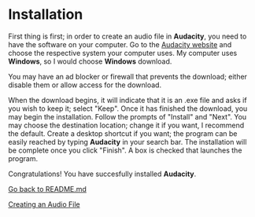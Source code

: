 # Installation

First thing is first; in order to create an audio file in **Audacity**, you need to have the software on your computer. 
Go to the [Audacity website](https://www.audacityteam.org/download/) and choose the respective system your computer uses. 
My computer uses **Windows**, so I would choose **Windows** download.

You may have an ad blocker or firewall that prevents the download; either disable them or allow access for the download.

When the download begins, it will indicate that it is an .exe file and asks if you wish to keep it; select "Keep".
Once it has finished the download, you may begin the installation. Follow the prompts of "Install" and "Next". 
You may choose the destination location; change it if you want, I recommend the default. 
Create a desktop shortcut if you want; the program can be easily reached by typing **Audacity** in your search bar. 
The installation will be complete once you click "Finish". A box is checked that launches the program.

Congratulations! You have succesfully installed **Audacity**.

[Go back to README.md](README.md)

[Creating an Audio File](Page2.md)